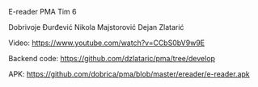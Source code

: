 E-reader PMA Tim 6

Dobrivoje Đurđević
Nikola Majstorović
Dejan Zlatarić

Video: https://www.youtube.com/watch?v=CCbS0bV9w9E

Backend code: https://github.com/dzlataric/pma/tree/develop

APK: https://github.com/dobrica/pma/blob/master/ereader/e-reader.apk
